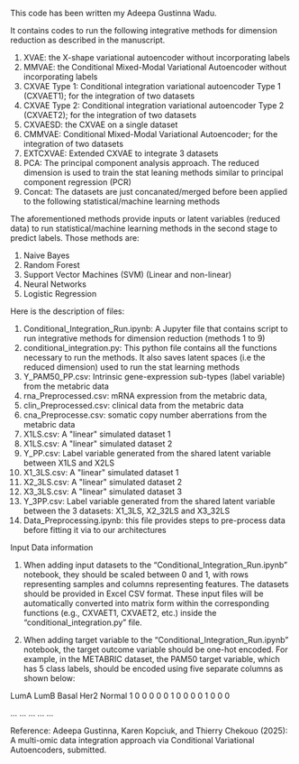 This code has been written my Adeepa Gustinna Wadu.


It contains codes to run the following integrative methods for dimension reduction as described in the manuscript.  

1. XVAE: the X-shape variational autoencoder without incorporating labels
2. MMVAE: the Conditional Mixed-Modal Variational Autoencoder without incorporating labels
3. CXVAE Type 1: Conditional integration variational autoencoder Type 1 (CXVAET1); for the integration of two datasets
4. CXVAE Type 2: Conditional integration variational autoencoder Type 2 (CXVAET2); for the integration of two datasets
5. CXVAESD: the CXVAE on a single dataset
6. CMMVAE: Conditional Mixed-Modal Variational Autoencoder; for the integration of two datasets
7. EXTCXVAE: Extended CXVAE to integrate 3 datasets
8. PCA: The principal component analysis approach. The reduced dimension is used to train the stat leaning methods similar to principal component regression (PCR)
9. Concat: The datasets are just concanated/merged before been applied to the following statistical/machine learning methods
   

The aforementioned methods provide inputs or latent variables (reduced data) to run statistical/machine learning methods in the second stage to predict labels.
Those methods are: 
1. Naive Bayes
2. Random Forest
3. Support Vector Machines (SVM) (Linear and non-linear)
4. Neural Networks
5. Logistic Regression

Here is the description of files:

1. Conditional_Integration_Run.ipynb: A Jupyter file that contains script to run integrative methods for dimension reduction (methods 1 to 9)
2. conditional_integration.py: This python file contains all the functions necessary to run the methods.
   It also saves latent spaces (i.e the reduced dimension) used to run the stat learning methods
3. Y_PAM50_PP.csv: Intrinsic gene-expression sub-types (label variable) from the metabric data
4. rna_Preprocessed.csv: mRNA expression from the metabric data,
5. clin_Preprocessed.csv: clinical data from the metabric data
6. cna_Preprocesse.csv: somatic copy number aberrations from the metabric data
7. X1LS.csv: A "linear" simulated dataset 1 
8. X1LS.csv: A "linear" simulated dataset 2 
9. Y_PP.csv: Label variable generated from the shared latent variable between X1LS and X2LS
10. X1_3LS.csv: A "linear" simulated dataset 1 
11. X2_3LS.csv: A "linear" simulated dataset 2 
12. X3_3LS.csv: A "linear" simulated dataset 3 
13. Y_3PP.csv: Label variable generated from the shared latent variable between the 3 datasets: X1_3LS, X2_32LS and X3_32LS
14. Data_Preprocessing.ipynb: this file provides steps to pre-process data before fitting it via to our architectures
   

   Input Data information

1. When adding input datasets to the “Conditional_Integration_Run.ipynb” notebook, they should be scaled between 0 and 1, with rows representing samples and columns representing features. The datasets should be provided in Excel CSV format. These input files will be automatically converted into matrix form within the corresponding functions (e.g., CXVAET1, CXVAET2, etc.) inside the “conditional_integration.py” file.

2. When adding target variable to the “Conditional_Integration_Run.ipynb” notebook, the target outcome variable should be one-hot encoded. For example, in the METABRIC dataset, the PAM50 target variable, which has 5 class labels, should be encoded using five separate columns as shown below:

LumA LumB Basal Her2 Normal
1     0    0     0    0
0     1    0     0    0
0     1    0     0    0

...   ... ...   ...   ...


Reference:  Adeepa Gustinna, Karen Kopciuk, and Thierry Chekouo (2025): A multi-omic data integration approach via Conditional Variational Autoencoders, submitted. 